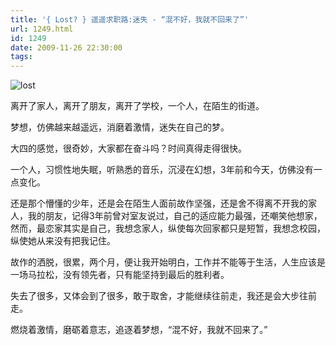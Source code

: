 ```yaml
---
title: '{ Lost? } 遥遥求职路:迷失 - “混不好，我就不回来了”'
url: 1249.html
id: 1249
date: 2009-11-26 22:30:00
tags:
---
```


![lost](http://cai13.info/blog_pic/2009/09/lost1.jpg "lost")

离开了家人，离开了朋友，离开了学校，一个人，在陌生的街道。

梦想，仿佛越来越遥远，消磨着激情，迷失在自己的梦。

大四的感觉，很奇妙，大家都在奋斗吗？时间真得走得很快。

一个人，习惯性地失眠，听熟悉的音乐，沉浸在幻想，3年前和今天，仿佛没有一点变化。

还是那个懵懂的少年，还是会在陌生人面前故作坚强，还是舍不得离不开我的家人，我的朋友，记得3年前曾对室友说过，自己的适应能力最强，还嘲笑他想家，然而，最恋家其实是自己，我想念家人，纵使每次回家都只是短暂，我想念校园，纵使她从来没有把我记住。

故作的洒脱，很累，两个月，便让我开始明白，工作并不能等于生活，人生应该是一场马拉松，没有领先者，只有能坚持到最后的胜利者。

失去了很多，又体会到了很多，敢于取舍，才能继续往前走，我还是会大步往前走。

燃烧着激情，磨砺着意志，追逐着梦想，“混不好，我就不回来了。”